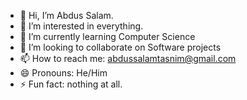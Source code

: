 - 👋 Hi, I’m Abdus Salam.
- 👀 I’m interested in everything.
- 🌱 I’m currently learning Computer Science
- 💞️ I’m looking to collaborate on Software projects
- 📫 How to reach me: abdussalamtasnim@gmail.com
- 😄 Pronouns: He/Him
- ⚡ Fun fact: nothing at all.

<!---
straight-banana/straight-banana is a ✨ special ✨ repository because its `README.md` (this file) appears on your GitHub profile.
You can click the Preview link to take a look at your changes.
--->
